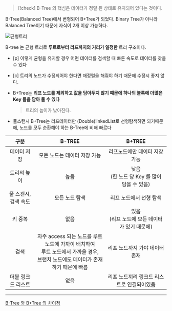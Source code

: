 > [!check] B-Tree 의 핵심은 데이터가 정렬 된 상태로 유지되어 있다는 것이다.

B-Tree(Balanced Tree)에서 변형되어 B+Tree가 되었다.
Binary Tree가 아니라 Balanced Tree이기 때문에 자식이 2개 이상 가능하다.


![균형트리](https://img1.daumcdn.net/thumb/R1280x0/?scode=mtistory2&fname=https%3A%2F%2Fblog.kakaocdn.net%2Fdn%2FqiMTZ%2FbtrIy92zPxR%2FBtENZu19UQlqelAfpOL8yK%2Fimg.png)

B-tree 는 균형 트리로 **루트로부터 리프까지의 거리가 일정한** 트리 구조이다.
- [p] 이렇게 균형을 유지할 경우 어떤 데이터를 검색할 때 빠른 속도로 데이터를 찾을 수 있다
- [c]  트리의 노드가 수정되어야 한다면 재정렬을 해줘야 하기 때문에 수정시 좋지 않다.

- B+Tree는 **리프 노드를 제외하고 값을 담아두지 않기 때문에 하나의 블록에 더많은 Key 들을 담아 둘 수 있다**
	> 트리의 높이가 낮아진다.
- 풀스캔시 B+Tree는 리프데이터만 (Double)linkedList로 선형탐색하면 되기때문에, 노드를 모두 순환해야 하는 B-Tree에 비해 빠르다

|         구분         |                                                                B-TREE                                                                |                      B+TREE                      |
|:--------------------:|:------------------------------------------------------------------------------------------------------------------------------------:|:------------------------------------------------:|
|     데이터 저장      |                                                     모든 노드는 데이터 저장 가능                                                     |          리프노드에만 데이터 저장 가능           |
|     트리의 높이      |                                                                 높음                                                                 |  낮음<br/>(한 노드 당 Key 를 많이 담을 수 있음)  |
| 풀 스캔시, 검색 속도 |                                                            모든 노드 탐색                                                            |             리프 노드에서 선형 탐색              |
|       키 중복        |                                                                 없음                                                                 | 있음<br/>(리프 노드에 모든 데이터가 있기 때문에) |
|         검색         | 자주 access 되는 노드를 루트 노드에 가까이 배치하여<br/>루트 노드에서 가까울 경우,<br/>브랜치 노드에도 데이터가 존재하기 때문에 빠름 |          리프 노드까지 가야 데이터 존재          |
|  더블 링크드 리스트  |                                                                 없음                                                                 |    리프 노드끼리 링크드 리스트로 연결되어있음    |

---
[B-Tree 와 B+Tree 의 차이점](https://algopoolja.tistory.com/122)